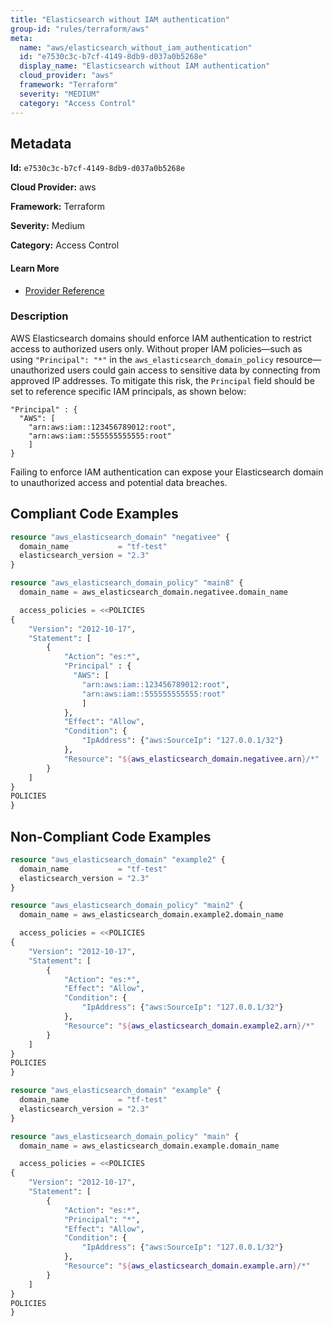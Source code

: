 ```yaml
---
title: "Elasticsearch without IAM authentication"
group-id: "rules/terraform/aws"
meta:
  name: "aws/elasticsearch_without_iam_authentication"
  id: "e7530c3c-b7cf-4149-8db9-d037a0b5268e"
  display_name: "Elasticsearch without IAM authentication"
  cloud_provider: "aws"
  framework: "Terraform"
  severity: "MEDIUM"
  category: "Access Control"
---
```

## Metadata

**Id:** `e7530c3c-b7cf-4149-8db9-d037a0b5268e`

**Cloud Provider:** aws

**Framework:** Terraform

**Severity:** Medium

**Category:** Access Control

#### Learn More

 - [Provider Reference](https://registry.terraform.io/providers/hashicorp/aws/latest/docs/resources/elasticsearch_domain)

### Description

 AWS Elasticsearch domains should enforce IAM authentication to restrict access to authorized users only. Without proper IAM policies—such as using `"Principal": "*"` in the `aws_elasticsearch_domain_policy` resource—unauthorized users could gain access to sensitive data by connecting from approved IP addresses. To mitigate this risk, the `Principal` field should be set to reference specific IAM principals, as shown below:

```
"Principal" : {
  "AWS": [
    "arn:aws:iam::123456789012:root",
    "arn:aws:iam::555555555555:root"
    ]
}
```

Failing to enforce IAM authentication can expose your Elasticsearch domain to unauthorized access and potential data breaches.


## Compliant Code Examples
```terraform
resource "aws_elasticsearch_domain" "negativee" {
  domain_name           = "tf-test"
  elasticsearch_version = "2.3"
}

resource "aws_elasticsearch_domain_policy" "main8" {
  domain_name = aws_elasticsearch_domain.negativee.domain_name

  access_policies = <<POLICIES
{
    "Version": "2012-10-17",
    "Statement": [
        {
            "Action": "es:*",
            "Principal" : {
              "AWS": [
                "arn:aws:iam::123456789012:root",
                "arn:aws:iam::555555555555:root"
                ]
            },
            "Effect": "Allow",
            "Condition": {
                "IpAddress": {"aws:SourceIp": "127.0.0.1/32"}
            },
            "Resource": "${aws_elasticsearch_domain.negativee.arn}/*"
        }
    ]
}
POLICIES
}

```
## Non-Compliant Code Examples
```terraform
resource "aws_elasticsearch_domain" "example2" {
  domain_name           = "tf-test"
  elasticsearch_version = "2.3"
}

resource "aws_elasticsearch_domain_policy" "main2" {
  domain_name = aws_elasticsearch_domain.example2.domain_name

  access_policies = <<POLICIES
{
    "Version": "2012-10-17",
    "Statement": [
        {
            "Action": "es:*",
            "Effect": "Allow",
            "Condition": {
                "IpAddress": {"aws:SourceIp": "127.0.0.1/32"}
            },
            "Resource": "${aws_elasticsearch_domain.example2.arn}/*"
        }
    ]
}
POLICIES
}

```

```terraform
resource "aws_elasticsearch_domain" "example" {
  domain_name           = "tf-test"
  elasticsearch_version = "2.3"
}

resource "aws_elasticsearch_domain_policy" "main" {
  domain_name = aws_elasticsearch_domain.example.domain_name

  access_policies = <<POLICIES
{
    "Version": "2012-10-17",
    "Statement": [
        {
            "Action": "es:*",
            "Principal": "*",
            "Effect": "Allow",
            "Condition": {
                "IpAddress": {"aws:SourceIp": "127.0.0.1/32"}
            },
            "Resource": "${aws_elasticsearch_domain.example.arn}/*"
        }
    ]
}
POLICIES
}

```